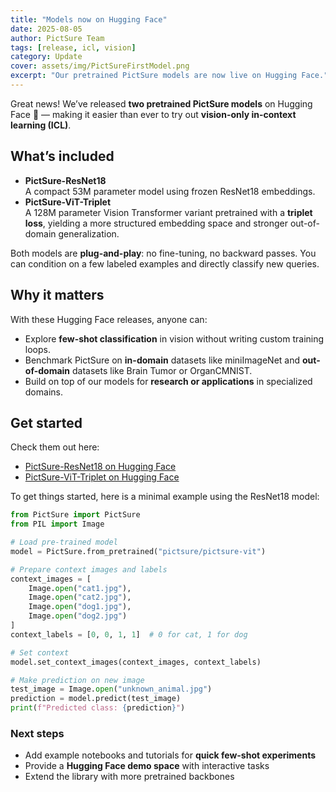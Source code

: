 ```yaml
---
title: "Models now on Hugging Face"
date: 2025-08-05
author: PictSure Team
tags: [release, icl, vision]
category: Update
cover: assets/img/PictSureFirstModel.png
excerpt: "Our pretrained PictSure models are now live on Hugging Face."
---
```


Great news! We’ve released **two pretrained PictSure models** on Hugging Face 🤗 — making it easier than ever to try out **vision-only in-context learning (ICL)**.

## What’s included
- **PictSure-ResNet18**  
  A compact 53M parameter model using frozen ResNet18 embeddings.  
- **PictSure-ViT-Triplet**  
  A 128M parameter Vision Transformer variant pretrained with a **triplet loss**, yielding a more structured embedding space and stronger out-of-domain generalization.

Both models are **plug-and-play**: no fine-tuning, no backward passes. You can condition on a few labeled examples and directly classify new queries.

## Why it matters
With these Hugging Face releases, anyone can:
- Explore **few-shot classification** in vision without writing custom training loops.  
- Benchmark PictSure on **in-domain** datasets like miniImageNet and **out-of-domain** datasets like Brain Tumor or OrganCMNIST.
- Build on top of our models for **research or applications** in specialized domains.

## Get started
Check them out here:  
- [PictSure-ResNet18 on Hugging Face](https://huggingface.co/pictsure/pictsure-resnet)  
- [PictSure-ViT-Triplet on Hugging Face](https://huggingface.co/pictsure/pictsure-vit)

To get things started, here is a minimal example using the ResNet18 model:

```python
from PictSure import PictSure
from PIL import Image

# Load pre-trained model
model = PictSure.from_pretrained("pictsure/pictsure-vit")

# Prepare context images and labels
context_images = [
    Image.open("cat1.jpg"),
    Image.open("cat2.jpg"),
    Image.open("dog1.jpg"),
    Image.open("dog2.jpg")
]
context_labels = [0, 0, 1, 1]  # 0 for cat, 1 for dog

# Set context
model.set_context_images(context_images, context_labels)

# Make prediction on new image
test_image = Image.open("unknown_animal.jpg")
prediction = model.predict(test_image)
print(f"Predicted class: {prediction}")
```

### Next steps
- Add example notebooks and tutorials for **quick few-shot experiments**  
- Provide a **Hugging Face demo space** with interactive tasks  
- Extend the library with more pretrained backbones
